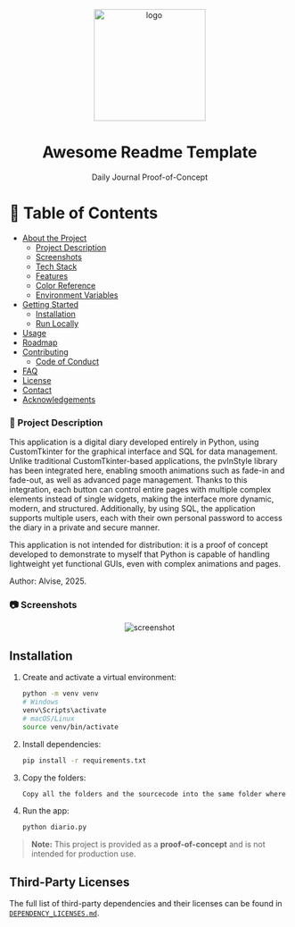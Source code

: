 <div align="center">

  <img src="Images/App_Icon.ico" alt="logo" width="200" height="auto" />
  <h1>Awesome Readme Template</h1>
  
  <p>
    Daily Journal Proof-of-Concept 
  </p>
</div>

# :notebook_with_decorative_cover: Table of Contents

- [About the Project]()
  * [Project Description](#Project-Description)
  * [Screenshots](#camera-screenshots)
  * [Tech Stack](#space_invader-tech-stack)
  * [Features](#dart-features)
  * [Color Reference](#art-color-reference)
  * [Environment Variables](#key-environment-variables)
- [Getting Started](#toolbox-getting-started)
  * [Installation](#gear-installation)
  * [Run Locally](#running-run-locally)
- [Usage](#eyes-usage)
- [Roadmap](#compass-roadmap)
- [Contributing](#wave-contributing)
  * [Code of Conduct](#scroll-code-of-conduct)
- [FAQ](#grey_question-faq)
- [License](#warning-license)
- [Contact](#handshake-contact)
- [Acknowledgements](#gem-acknowledgements)

<!-- Project Description -->
### :star2: Project Description

This application is a digital diary developed entirely in Python, using CustomTkinter for the graphical interface and SQL for data management. Unlike traditional CustomTkinter-based applications, the pvInStyle library has been integrated here, enabling smooth animations such as fade-in and fade-out, as well as advanced page management. Thanks to this integration, each button can control entire pages with multiple complex elements instead of single widgets, making the interface more dynamic, modern, and structured. Additionally, by using SQL, the application supports multiple users, each with their own personal password to access the diary in a private and secure manner.

This application is not intended for distribution: it is a proof of concept developed to demonstrate to myself that Python is capable of handling lightweight yet functional GUIs, even with complex animations and pages.

Author: Alvise, 2025.

<!-- Screenshots -->
### :camera: Screenshots

<div align="center"> 
  <img src="https://placehold.co/600x400?text=Your+Screenshot+here" alt="screenshot" />
</div>

<!-- Installation -->
## Installation

1. Create and activate a virtual environment:

   ```bash
   python -m venv venv
   # Windows
   venv\Scripts\activate
   # macOS/Linux
   source venv/bin/activate
   ```

2. Install dependencies:

   ```bash
   pip install -r requirements.txt
   ```
3. Copy the folders:
   
   ```bash
   Copy all the folders and the sourcecode into the same folder where the virtual environment was created.
   ```
4. Run the app:

   ```bash
   python diario.py
   ```
> **Note:** This project is provided as a **proof-of-concept** and is not intended for production use.
## Third-Party Licenses
The full list of third-party dependencies and their licenses can be found in [`DEPENDENCY_LICENSES.md`](DEPENDENCY_LICENSES.md).
